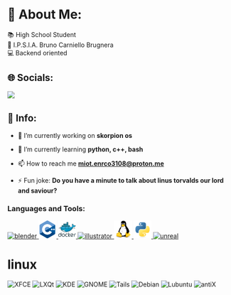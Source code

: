 # 💫 About Me:
📚 High School Student<br>🏫 I.P.S.I.A. Bruno Carniello Brugnera<br>💻 Backend oriented<br>

## 🌐 Socials:
[![](https://img.shields.io/badge/Instagram-%23E4405F.svg?logo=Instagram&logoColor=white)](https://www.instagram.com/enryyyy08?utm_source=qr&igsh=ejIxNmd3MGlibmI4)

## 💭 Info:

- 🔭 I’m currently working on **skorpion os**

- 🌱 I’m currently learning **python, c++, bash**

- 📫 How to reach me **miot.enrco3108@proton.me**

- ⚡ Fun joke: **Do you have a minute to talk about linus torvalds our lord and saviour?**

<h3 align="left">Languages and Tools:</h3>
<p align="left"> <a href="https://www.blender.org/" target="_blank" rel="noreferrer"> <img src="https://download.blender.org/branding/community/blender_community_badge_white.svg" alt="blender" width="40" height="40"/> </a> <a href="https://www.w3schools.com/cpp/" target="_blank" rel="noreferrer"> <img src="https://raw.githubusercontent.com/devicons/devicon/master/icons/cplusplus/cplusplus-original.svg" alt="cplusplus" width="40" height="40"/> </a> <a href="https://www.docker.com/" target="_blank" rel="noreferrer"> <img src="https://raw.githubusercontent.com/devicons/devicon/master/icons/docker/docker-original-wordmark.svg" alt="docker" width="40" height="40"/> </a> <a href="https://www.adobe.com/in/products/illustrator.html" target="_blank" rel="noreferrer"> <img src="https://www.vectorlogo.zone/logos/adobe_illustrator/adobe_illustrator-icon.svg" alt="illustrator" width="40" height="40"/> </a> <a href="https://www.linux.org/" target="_blank" rel="noreferrer"> <img src="https://raw.githubusercontent.com/devicons/devicon/master/icons/linux/linux-original.svg" alt="linux" width="40" height="40"/> </a> <a href="https://www.python.org" target="_blank" rel="noreferrer"> <img src="https://raw.githubusercontent.com/devicons/devicon/master/icons/python/python-original.svg" alt="python" width="40" height="40"/> </a> <a href="https://unrealengine.com/" target="_blank" rel="noreferrer"> <img src="https://raw.githubusercontent.com/kenangundogan/fontisto/036b7eca71aab1bef8e6a0518f7329f13ed62f6b/icons/svg/brand/unreal-engine.svg" alt="unreal" width="40" height="40"/> </a> </p>

# linux

![XFCE](https://img.shields.io/badge/XFCE-%232284F2.svg?style=for-the-badge&logo=xfce&logoColor=white) ![LXQt](https://img.shields.io/badge/lxqt-%23B8D8EB.svg?style=for-the-badge&logo=lxqt&logoColor=black)  ![KDE](https://img.shields.io/badge/kde-%230086C4.svg?style=for-the-badge&logo=kde&logoColor=white)  ![GNOME](https://img.shields.io/badge/gnome-%234A86CF.svg?style=for-the-badge&logo=gnome&logoColor=white)  ![Tails](https://img.shields.io/badge/tails-%237E4798.svg?style=for-the-badge&logo=tails&logoColor=white)  ![Debian](https://img.shields.io/badge/debian-%23A81D33.svg?style=for-the-badge&logo=debian&logoColor=white)  ![Lubuntu](https://img.shields.io/badge/lubuntu-%230065C2.svg?style=for-the-badge&logo=lubuntu&logoColor=white)  ![antiX](https://img.shields.io/badge/antix-%23177939.svg?style=for-the-badge&logo=linux&logoColor=white)
